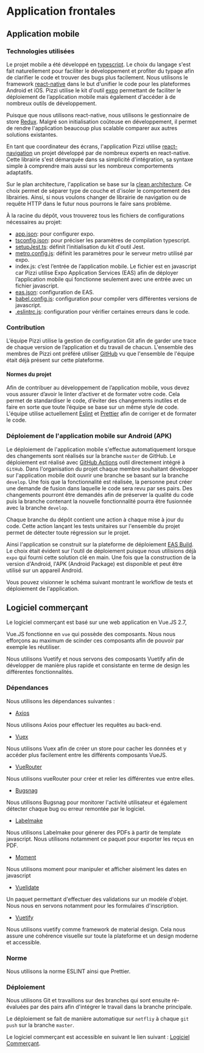 # Application frontales

## Application mobile

### Technologies utilisées

Le projet mobile a été développé en [typescript](https://www.typescriptlang.org/). Le choix du langage s'est fait naturellement pour faciliter le développement et profiter du typage afin de clarifier le code et trouver des bugs plus facilement. Nous utilisons le framework [react-native](https://reactnative.dev/) dans le but d'unifier le code pour les plateformes Android et iOS. Pizzi utilise le kit d'outil [expo](https://docs.expo.dev/) permettant de faciliter le déploiement de l’application mobile mais également d'accéder à de nombreux outils de développement.

Puisque que nous utilisons react-native, nous utilisons le gestionnaire de store [Redux](https://redux.js.org/). Malgré son initialisation coûteuse en développement, il permet de rendre l'application beaucoup plus scalable comparer aux autres solutions existantes. 

En tant que coordinateur des écrans, l'application Pizzi utilise [react-navigation](https://reactnavigation.org/) un projet développé par de nombreux experts en react-native. Cette librairie s'est démarquée dans sa simplicité d'intégration, sa syntaxe simple à comprendre mais aussi sur les nombreux comportements adaptatifs.

Sur le plan architecture, l'application se base sur la [clean architecture](https://blog.cleancoder.com/uncle-bob/2012/08/13/the-clean-architecture.html). Ce choix permet de séparer type de couche et d'isoler le comportement des librairies. Ainsi, si nous voulons changer de librairie de navigation ou de requête HTTP dans le futur nous pourrons le faire sans problème.

À la racine du dépôt, vous trouverez tous les fichiers de configurations nécessaires au projet:

- [app.json](https://docs.expo.dev/versions/latest/config/app/): pour configurer expo.
- [tsconfig.json](https://www.typescriptlang.org/docs/handbook/tsconfig-json.html): pour préciser les paramètres de compilation typescript.
- [setupJest.ts](https://jestjs.io/docs/configuration): définit l’initialisation du kit d'outil Jest.
- [metro.config.js](https://docs.expo.dev/guides/customizing-metro/): définit les paramètres pour le serveur metro utilisé par expo.
- index.js: c’est l’entrée de l’application mobile. Le fichier est en javascript car Pizzi utilise Expo Application Services (EAS) afin de déployer l’application mobile qui fonctionne seulement avec une entrée avec un fichier javascript.
- [eas.json](https://docs.expo.dev/build/eas-json/): configuration de EAS.
- [babel.config.js](https://babeljs.io/docs/en/configuration): configuration pour compiler vers différentes versions de javascript.
- [.eslintrc.js](https://eslint.org/docs/latest/user-guide/configuring/): configuration pour vérifier certaines erreurs dans le code.

### Contribution

L’équipe Pizzi utilise la gestion de configuration Git afin de garder une trace de chaque version de l’application et du travail de chacun.
L'ensemble des membres de Pizzi ont préféré utiliser [GitHub](https://github.com/) vu que l'ensemble de l'équipe était déjà présent sur cette plateforme.

#### Normes du projet

Afin de contribuer au développement de l’application mobile, vous devez vous assurer d’avoir le linter d’activer et de formater votre code. Cela permet de standardiser le code, d’éviter des changements inutiles et de faire en sorte que toute l’équipe se base sur un même style de code. L'équipe utilise actuellement [Eslint](https://eslint.org/) et [Prettier](https://prettier.io/) afin de corriger et de formater le code.

### Déploiement de l'application mobile sur Android (APK)

Le déploiement de l'application mobile s'effectue automatiquement lorsque des changements sont réalisés sur la branche `master` de GitHub. Le déploiement est réalisé avec [GitHub Actions](https://github.com/features/actions) outil directement intégré à `GitHub`. Dans l'organisation du projet chaque membre souhaitant développer sur l'application mobile doit ouvrir une branche se basant sur la branche `develop`. Une fois que la fonctionnalité est réalisée, la personne peut créer une demande de fusion dans laquelle le code sera revu par ses pairs. Des changements pourront être demandés afin de préserver la qualité du code puis la branche contenant la nouvelle fonctionnalité pourra être fusionnée avec la branche `develop`.

Chaque branche du dépôt contient une action à chaque mise à jour du code. Cette action lançant les tests unitaires sur l'ensemble du projet permet de détecter toute régression sur le projet.

Ainsi l'application se construit sur la plateforme de déploiement [EAS Build](https://docs.expo.dev/build/introduction/). Le choix était évident sur l'outil de déploiement puisque nous utilisions déjà `expo` qui fourni cette solution clé en main.
Une fois que la construction de la version d'Android, l'APK (Android Package) est disponible et peut être utilisé sur un appareil Android.

Vous pouvez visionner le schéma suivant montrant le workflow de tests et déploiement de l'application.

## Logiciel commerçant

Le logiciel commerçant est basé sur une web application en Vue.JS 2.7,

Vue.JS fonctionne en `vue` qui possède des composants. Nous nous efforçons au maximum de scinder ces composants afin de pouvoir par exemple les réutiliser.

Nous utilisons Vuetify et nous servons des composants Vuetify afin de développer de manière plus rapide et consistante en terme de design les différentes fonctionnalités.

### Dépendances

Nous utilisons les dépendances suivantes : 

- [Axios](https://axios-http.com/fr/docs/intro)

Nous utilisons Axios pour effectuer les requêtes au back-end.

- [Vuex](https://vuex.vuejs.org)

Nous utilisons Vuex afin de créer un store pour cacher les données et y accéder plus facilement entre les différents composants VueJS.

- [VueRouter](https://router.vuejs.org)

Nous utilisons vueRouter pour créer et relier les différentes vue entre elles.

- [Bugsnag](https://www.bugsnag.com)

Nous utilisons Bugsnag pour monitorer l'activité utilisateur et également détecter chaque bug ou erreur remontée par le logiciel.

- [Labelmake](https://labelmake.jp)

Nous utilisons Labelmake pour génerer des PDFs à partir de template javascript. Nous utilisons notamment ce paquet pour exporter les reçus en PDF.

- [Moment](https://momentjs.com)

Nous utilisons moment pour manipuler et afficher aisément les dates en javascript

- [Vuelidate](https://github.com/vuelidate/vuelidate)

Un paquet permettant d'effectuer des validations sur un modèle d'objet. Nous nous en servons notamment pour les formulaires d'inscription.

- [Vuetify](https://vuetifyjs.com/en/)

Nous utilisons vuetify comme framework de material design. Cela nous assure une cohérence visuelle sur toute la plateforme et un design moderne et accessible.

### Norme

Nous utilisons la norme ESLINT ainsi que Prettier.

### Déploiement

Nous utilisons Git et travaillons sur des branches qui sont ensuite ré-évaluées par des pairs afin d'intégrer le travail dans la branche principale.

Le déploiement se fait de manière automatique sur `netfliy` à chaque `git push` sur la branche `master`.

Le logiciel commerçant est accessible en suivant le lien suivant : [Logiciel Commerçant](https://pizzi-webapp.netlify.app/dashboard).
